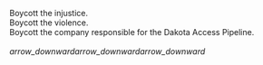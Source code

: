 Boycott the injustice.
<br>
Boycott the violence.
<br>
Boycott the company responsible for the Dakota Access Pipeline.
<br>
<br>
<i class="material-icons">arrow_downward</i><i class="material-icons">arrow_downward</i><i class="material-icons">arrow_downward</i>